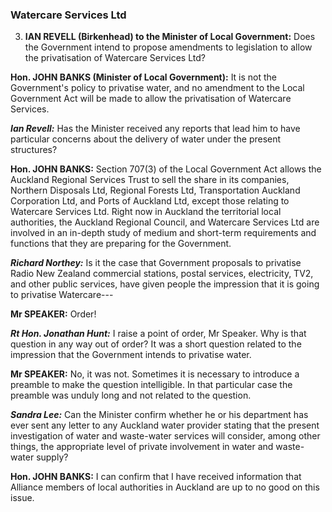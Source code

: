 ### Watercare Services Ltd

3. **IAN REVELL (Birkenhead) to the Minister of Local Government:** Does the Government intend to propose amendments to legislation to allow the privatisation of Watercare Services Ltd?

**Hon. JOHN BANKS (Minister of Local Government):** It is not the Government's policy to privatise water, and no amendment to the Local Government Act will be made to allow the privatisation of Watercare Services.

***Ian Revell:*** Has the Minister received any reports that lead him to have particular concerns about the delivery of water under the present structures?

**Hon. JOHN BANKS:** Section 707(3) of the Local Government Act allows the Auckland Regional Services Trust to sell the share in its companies, Northern Disposals Ltd, Regional Forests Ltd, Transportation Auckland Corporation Ltd, and Ports of Auckland Ltd, except those relating to Watercare Services Ltd. Right now in Auckland the territorial local authorities, the Auckland Regional Council, and Watercare Services Ltd are involved in an in-depth study of medium and short-term requirements and functions that they are preparing for the Government.

***Richard Northey:*** Is it the case that Government proposals to privatise Radio New Zealand commercial stations, postal services, electricity, TV2, and other public services, have given people the impression that it is going to privatise Watercare---

**Mr SPEAKER:** Order!

***Rt Hon. Jonathan Hunt:*** I raise a point of order, Mr Speaker. Why is that question in any way out of order? It was a short question related to the impression that the Government intends to privatise water.

**Mr SPEAKER:** No, it was not. Sometimes it is necessary to introduce a preamble to make the question intelligible. In that particular case the preamble was unduly long and not related to the question.

***Sandra Lee:*** Can the Minister confirm whether he or his department has ever sent any letter to any Auckland water provider stating that the present investigation of water and waste-water services will consider, among other things, the appropriate level of private involvement in water and waste-water supply?

**Hon. JOHN BANKS:** I can confirm that I have received information that Alliance members of local authorities in Auckland are up to no good on this issue.